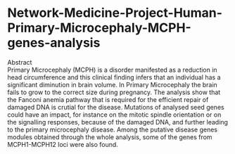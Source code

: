 # Network-Medicine-Project-Human-Primary-Microcephaly-MCPH-genes-analysis

Abstract  
Primary Microcephaly (MCPH) is a disorder manifested as a reduction in head circumference and this clinical finding
infers that an individual has a significant diminution in brain volume. In Primary Microcephaly the brain fails to grow to
the correct size during pregnancy. The analysis show that the Fanconi anemia pathway that is required for the efficient
repair of damaged DNA is crutial for the disease. Mutations of analysed seed genes could have an impact, for instance
on the mitotic spindle orientation or on the signalling responses, because of the damaged DNA, and further leading to
the primary microcephaly disease. Among the putative disease genes modules obtained through the whole analysis,
some of the genes from MCPH1-MCPH12 loci were also found.
